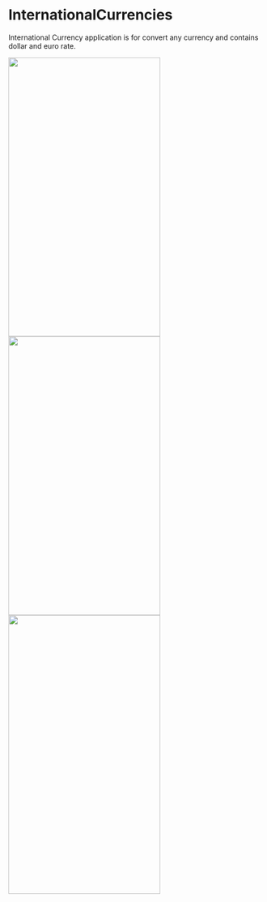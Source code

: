 # InternationalCurrencies
 International Currency application is for convert any currency and contains dollar and euro rate.
 
<img src="https://user-images.githubusercontent.com/53703480/117348454-42eedd80-aebb-11eb-9dcb-e9f47cbac9c1.jpg" width="300" height="550"></img>
<img src="https://user-images.githubusercontent.com/53703480/117348464-44b8a100-aebb-11eb-9da7-ba15ed6e78c8.jpg" width="300" height="550"></img>
<img src="https://user-images.githubusercontent.com/53703480/117348467-45513780-aebb-11eb-9dc0-fa51b673723b.jpg" width="300" height="550"></img>

